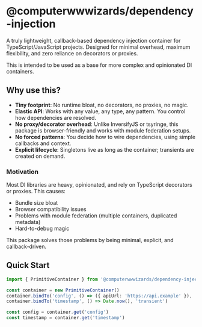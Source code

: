 # @computerwwwizards/dependency-injection

A truly lightweight, callback-based dependency injection container for TypeScript/JavaScript projects. Designed for minimal overhead, maximum flexibility, and zero reliance on decorators or proxies.

This is intended to be used as a base for more complex and opinionated
DI containers.

## Why use this?

- **Tiny footprint**: No runtime bloat, no decorators, no proxies, no magic.
- **Elastic API**: Works with any value, any type, any pattern. You control how dependencies are resolved.
- **No proxy/decorator overhead**: Unlike InversifyJS or tsyringe, this package is browser-friendly and works with module federation setups.
- **No forced patterns**: You decide how to wire dependencies, using simple callbacks and context.
- **Explicit lifecycle**: Singletons live as long as the container; transients are created on demand.

### Motivation

Most DI libraries are heavy, opinionated, and rely on TypeScript decorators or proxies. This causes:
- Bundle size bloat
- Browser compatibility issues
- Problems with module federation (multiple containers, duplicated metadata)
- Hard-to-debug magic

This package solves those problems by being minimal, explicit, and callback-driven.

## Quick Start

```ts
import { PrimitiveContainer } from '@computerwwwizards/dependency-injection'

const container = new PrimitiveContainer()
container.bindTo('config', () => ({ apiUrl: 'https://api.example' }), 'singleton')
container.bindTo('timestamp', () => Date.now(), 'transient')

const config = container.get('config')
const timestamp = container.get('timestamp')